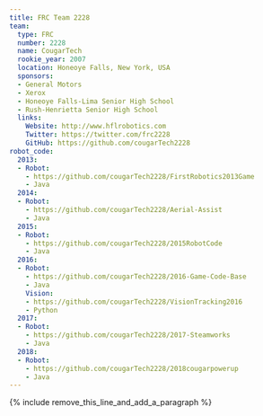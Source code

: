 ```yaml
---
title: FRC Team 2228
team:
  type: FRC
  number: 2228
  name: CougarTech
  rookie_year: 2007
  location: Honeoye Falls, New York, USA
  sponsors:
  - General Motors
  - Xerox
  - Honeoye Falls-Lima Senior High School
  - Rush-Henrietta Senior High School
  links:
    Website: http://www.hflrobotics.com
    Twitter: https://twitter.com/frc2228
    GitHub: https://github.com/cougarTech2228
robot_code:
  2013:
  - Robot:
    - https://github.com/cougarTech2228/FirstRobotics2013Game
    - Java
  2014:
  - Robot:
    - https://github.com/cougarTech2228/Aerial-Assist
    - Java
  2015:
  - Robot:
    - https://github.com/cougarTech2228/2015RobotCode
    - Java
  2016:
  - Robot:
    - https://github.com/cougarTech2228/2016-Game-Code-Base
    - Java
    Vision:
    - https://github.com/cougarTech2228/VisionTracking2016
    - Python
  2017:
  - Robot:
    - https://github.com/cougarTech2228/2017-Steamworks
    - Java
  2018:
  - Robot:
    - https://github.com/cougarTech2228/2018cougarpowerup
    - Java
---
```


{% include remove_this_line_and_add_a_paragraph %}